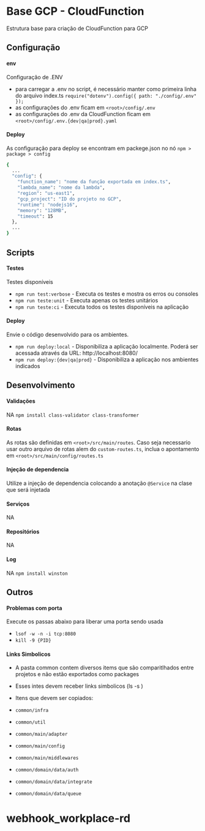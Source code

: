 # Base GCP - CloudFunction

Estrutura base para criação de CloudFunction para GCP

## Configuração

#### env

Configuração de .ENV

- para carregar a .env no script, é necessário manter como primeira linha do arquivo index.ts `require("dotenv").config({ path: "./config/.env" });`
- as configurações do .env ficam em `<root>/config/.env`
- as configurações do .env da CloudFunction ficam em `<root>/config/.env.{dev|qa|prod}.yaml`

#### Deploy

As configuração para deploy se encontram em packege.json no nó `npm > package > config`

```sh
{
  ...
  "config": {
    "function_name": "nome da função exportada em index.ts",
    "lambda_name": "nome da lambda",
    "region": "us-east1",
    "gcp_project": "ID do projeto no GCP",
    "runtime": "nodejs16",
    "memory": "128MB",
    "timeout": 15
  },
  ...
}
```

## Scripts

#### Testes

Testes disponíveis

- `npm run test:verbose` - Executa os testes e mostra os erros ou consoles
- `npm run teste:unit` - Executa apenas os testes unitários
- `npm run teste:ci` - Executa todos os testes disponíveis na aplicação

#### Deploy

Envie o código desenvolvido para os ambientes.

- `npm run deploy:local` - Disponibiliza a aplicação localmente. Poderá ser acessada através da URL: http://localhost:8080/
- `npm run deploy:{dev|qa|prod}` - Disponibiliza a aplicação nos ambientes indicados

## Desenvolvimento

#### Validações

NA
`npm install class-validator class-transformer`

#### Rotas

As rotas são definidas em `<root>/src/main/routes`. Caso seja necessario usar outro arquivo de rotas alem do `custom-routes.ts`, inclua o apontamento em `<root>/src/main/config/routes.ts`

#### Injeção de dependencia

Utilize a injeção de dependencia colocando a anotação `@Service` na clase que será injetada

#### Serviços

NA

#### Repositórios

NA

#### Log

NA
`npm install winston`

## Outros

#### Problemas com porta

Execute os passas abaixo para liberar uma porta sendo usada

- `lsof -w -n -i tcp:8080`
- `kill -9 {PID}`

#### Links Simbolicos

- A pasta common contem diversos items que são comparitlhados entre projetos e não estão exportados como packages
- Esses intes devem receber links simbolicos (ls -s <pasta de origem> <atalho>)

- Itens que devem ser copiados:
- `common/infra`

- `common/util`

- `common/main/adapter`
- `common/main/config`
- `common/main/middlewares`

- `common/domain/data/auth`
- `common/domain/data/integrate`
- `common/domain/data/queue`
# webhook_workplace-rd
